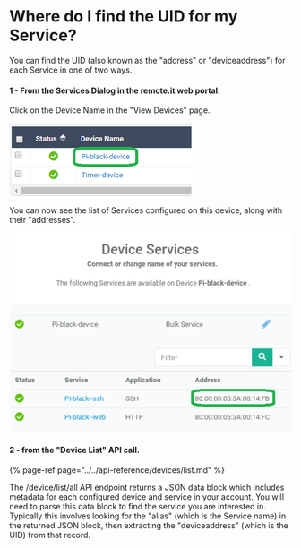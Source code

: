 # Where do I find the UID for my Service?

You can find the UID \(also known as the "address" or "deviceaddress"\) for each Service in one of two ways.

#### 1 - From the Services Dialog in the remote.it web portal.

Click on the Device Name in the "View Devices" page.

![](../../.gitbook/assets/image%20%28215%29.png)

You can now see the list of Services configured on this device, along with their "addresses".

![](../../.gitbook/assets/image%20%28186%29.png)

#### 2 - from the "Device List" API call.

{% page-ref page="../../api-reference/devices/list.md" %}

The /device/list/all API endpoint returns a JSON data block which includes metadata for each configured device and service in your account.  You will need to parse this data block to find the service you are interested in.  Typically this involves looking for the "alias" \(which is the Service name\) in the returned JSON block, then extracting the "deviceaddress" \(which is the UID\) from that record. 

